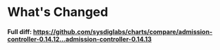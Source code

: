 # What's Changed

#### Full diff: https://github.com/sysdiglabs/charts/compare/admission-controller-0.14.12...admission-controller-0.14.13
